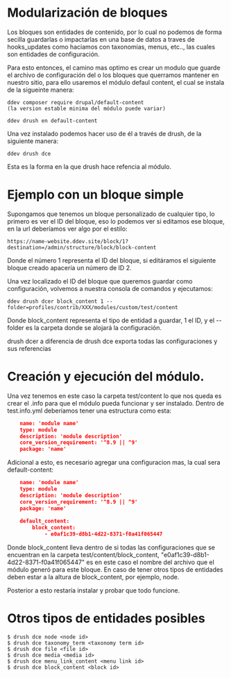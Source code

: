 #  Modularización de bloques

Los bloques son entidades de contenido, por lo cual no podemos de forma secilla guardarlas o impactarlas en una base de datos a traves de hooks_updates 
como haciamos con taxonomias, menus, etc.., las cuales son entidades de configuración.

Para esto entonces, el camino mas optimo es crear un modulo que guarde el archivo de configuración del o los bloques que querramos mantener en nuestro sitio, para ello
usaremos el módulo defaul content, el cual se instala de la sigueinte manera:

    ddev composer require drupal/default-content
    (la version estable minima del módulo puede variar)
    
    ddev drush en default-content
    
Una vez instalado podemos hacer uso de él a través de drush, de la siguiente manera:

    ddev drush dce
    
Esta es la forma en la que drush hace refencia al módulo.

#  Ejemplo con un bloque simple

Supongamos que tenemos un bloque personalizado de cualquier tipo, lo primero es ver el ID del bloque, eso lo podemos ver si editamos ese bloque, en la url deberíamos
ver algo por el estilo:

    https://name-website.ddev.site/block/1?destination=/admin/structure/block/block-content
    
Donde el número 1 representa el ID del bloque, si editáramos el siguiente bloque creado apacería un número de ID 2.

Una vez localizado el ID del bloque que queremos guardar como configuración, volvemos a nuestra consola de comandos y ejecutamos:

    ddev drush dcer block_content 1 --folder=profiles/contrib/XXX/modules/custom/test/content
    
Donde block_content representa el tipo de entidad a guardar, 1 el ID, y el --folder es la carpeta donde se alojará la configuración.
    
drush dcer a diferencia de drush dce exporta todas las configuraciones y sus referencias

# Creación y ejecución del módulo.

Una vez tenemos en este caso la carpeta test/content lo que nos queda es crear el .info para que el módulo pueda funcionar y ser instalado.
Dentro de test.info.yml deberiamos tener una estructura como esta:

```json
	name: 'module name'
    type: module
    description: 'module description'
    core_version_requirement: '^8.9 || ^9'
    package: 'name'
```        
Adicional a esto, es necesario agregar una configuracion mas, la cual sera default-content:

```json
	name: 'module name'
    type: module
    description: 'module description'
    core_version_requirement: '^8.9 || ^9'
    package: 'name'
    
    default_content:
        block_content:
            - e0af1c39-d8b1-4d22-8371-f0a41f065447
```   
Donde block_content lleva dentro de si todas las configuraciones que se encuentran en la carpeta test/content/block_content, "e0af1c39-d8b1-4d22-8371-f0a41f065447" es en este caso el nombre del archivo que el módulo generó para este bloque.
En caso de tener otros tipos de entidades deben estar a la altura de block_content, por ejemplo, node.

Posterior a esto restaría instalar y probar que todo funcione.

# Otros tipos de entidades posibles

    $ drush dce node <node id>
    $ drush dce taxonomy_term <taxonomy term id> 
    $ drush dce file <file id> 
    $ drush dce media <media id>
    $ drush dce menu_link_content <menu link id>
    $ drush dce block_content <block id>
